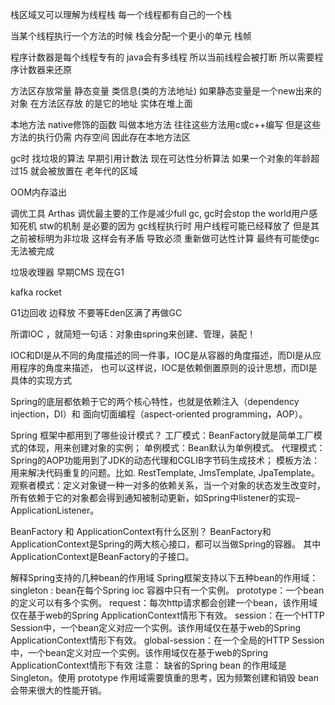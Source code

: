 栈区域又可以理解为线程栈 每一个线程都有自己的一个栈

当某个线程执行一个方法的时候 栈会分配一个更小的单元 栈帧

程序计数器是每个线程专有的 java会有多线程 所以当前线程会被打断 所以需要程序计数器来还原

方法区存放常量 静态变量 类信息(类的方法地址) 如果静态变量是一个new出来的对象 在方法区存放
的是它的地址 实体在堆上面

本地方法 native修饰的函数 叫做本地方法 往往这些方法用c或c++编写 但是这些方法的执行仍需
内存空间 因此存在本地方法区

gc时 找垃圾的算法 早期引用计数法 现在可达性分析算法 如果一个对象的年龄超过15 就会被放置在
老年代的区域

OOM内存溢出

调优工具 Arthas 调优最主要的工作是减少full gc, gc时会stop the world用户感知死机 stw的机制
是必要的因为 gc线程执行时 用户线程可能已经释放了 但是其之前被标明为非垃圾 这样会有矛盾 导致必须
重新做可达性计算 最终有可能使gc无法被完成

垃圾收理器 早期CMS 现在G1

kafka rocket

G1边回收 边释放 不要等Eden区满了再做GC

所谓IOC ，就简短一句话：对象由spring来创建、管理，装配！

IOC和DI是从不同的角度描述的同一件事，IOC是从容器的角度描述，而DI是从应用程序的角度来描述，
也可以这样说，IOC是依赖倒置原则的设计思想，而DI是具体的实现方式

Spring的底层都依赖于它的两个核心特性，也就是依赖注入（dependency injection，DI）和
面向切面编程（aspect-oriented programming，AOP）。

Spring 框架中都用到了哪些设计模式？
工厂模式：BeanFactory就是简单工厂模式的体现，用来创建对象的实例；
单例模式：Bean默认为单例模式。
代理模式：Spring的AOP功能用到了JDK的动态代理和CGLIB字节码生成技术；
模板方法：用来解决代码重复的问题。比如. RestTemplate, JmsTemplate, JpaTemplate。
观察者模式：定义对象键一种一对多的依赖关系，当一个对象的状态发生改变时，所有依赖于它的对象都会得到通知被制动更新，如Spring中listener的实现–ApplicationListener。


BeanFactory 和 ApplicationContext有什么区别？
BeanFactory和ApplicationContext是Spring的两大核心接口，都可以当做Spring的容器。
其中ApplicationContext是BeanFactory的子接口。


解释Spring支持的几种bean的作用域
Spring框架支持以下五种bean的作用域：
singleton : bean在每个Spring ioc 容器中只有一个实例。
prototype：一个bean的定义可以有多个实例。
request：每次http请求都会创建一个bean，该作用域仅在基于web的Spring ApplicationContext情形下有效。
session：在一个HTTP Session中，一个bean定义对应一个实例。该作用域仅在基于web的Spring ApplicationContext情形下有效。
global-session：在一个全局的HTTP Session中，一个bean定义对应一个实例。该作用域仅在基于web的Spring ApplicationContext情形下有效
注意： 缺省的Spring bean 的作用域是Singleton。使用 prototype 作用域需要慎重的思考，因为频繁创建和销毁 bean 会带来很大的性能开销。
